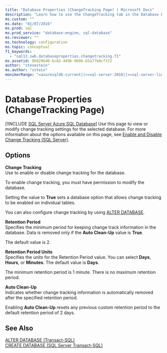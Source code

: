 ```yaml
---
title: "Database Properties (ChangeTracking Page) | Microsoft Docs"
description: "Learn how to use the ChangeTracking tab in the Database Properties dialog box to view or modify change-tracking settings for a database."
ms.custom: ""
ms.date: "01/07/2016"
ms.prod: sql
ms.prod_service: "database-engine, sql-database"
ms.reviewer: ""
ms.technology: configuration
ms.topic: conceptual
f1_keywords: 
  - "sql13.swb.databaseproperties.changetracking.f1"
ms.assetid: 9b929640-bc62-449b-9b06-b5a77b8cf372
author: "stevestein"
ms.author: "sstein"
monikerRange: "=azuresqldb-current||>=sql-server-2016||>=sql-server-linux-2017||=azuresqldb-mi-current"
---
```

# Database Properties (ChangeTracking Page)
[!INCLUDE [SQL Server Azure SQL Database](../../includes/applies-to-version/sql-asdb.md)]
  Use this page to view or modify change tracking settings for the selected database. For more information about the options available on this page, see [Enable and Disable Change Tracking &#40;SQL Server&#41;](../../relational-databases/track-changes/enable-and-disable-change-tracking-sql-server.md).  
  
## Options  
 **Change Tracking**  
 Use to enable or disable change tracking for the database.  
  
 To enable change tracking, you must have permission to modify the database.  
  
 Setting the value to **True** sets a database option that allows change tracking to be enabled on individual tables.  
  
 You can also configure change tracking by using [ALTER DATABASE](../../t-sql/statements/alter-database-transact-sql.md).  
  
 **Retention Period**  
 Specifies the minimum period for keeping change track information in the database. Data is removed only if the **Auto Clean-Up** value is **True**.  
  
 The default value is 2.  
  
 **Retention Period Units**  
 Specifies the units for the Retention Period value. You can select **Days**, **Hours**, or **Minutes**. The default value is **Days**.  
  
 The minimum retention period is 1 minute. There is no maximum retention period.  
  
 **Auto Clean-Up**  
 Indicates whether change tracking information is automatically removed after the specified retention period.  
  
 Enabling **Auto Clean-Up** resets any previous custom retention period to the default retention period of 2 days.  
  
## See Also  
 [ALTER DATABASE &#40;Transact-SQL&#41;](../../t-sql/statements/alter-database-transact-sql.md)   
 [CREATE DATABASE &#40;SQL Server Transact-SQL&#41;](../../t-sql/statements/create-database-transact-sql.md)  
  
